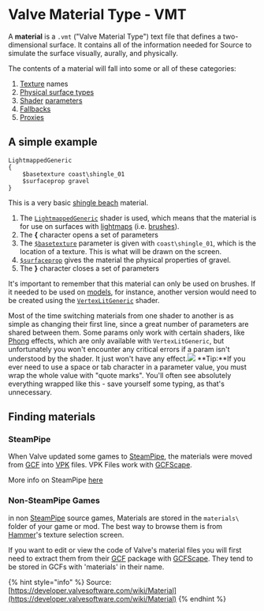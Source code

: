 # Valve Material Type - VMT

A **material** is a `.vmt` ("Valve Material Type") text file that defines a two-dimensional surface. It contains all of the information needed for Source to simulate the surface visually, aurally, and physically.

The contents of a material will fall into some or all of these categories:

1. [Texture](./) names
2. [Physical surface types](https://developer.valvesoftware.com/wiki/$surfaceprop)
3. [Shader](https://developer.valvesoftware.com/wiki/Shader) [parameters](https://developer.valvesoftware.com/wiki/Category:List\_of\_Shader\_Parameters)
4. [Fallbacks](https://developer.valvesoftware.com/wiki/Material\_optimization)
5. [Proxies](https://developer.valvesoftware.com/wiki/Material\_Proxy)

## A simple example

```
LightmappedGeneric
{
	$basetexture coast\shingle_01
	$surfaceprop gravel
}
```

This is a very basic [shingle beach](http://en.wikipedia.org/wiki/Shingle\_beach) material.

1. The [`LightmappedGeneric`](https://developer.valvesoftware.com/wiki/LightmappedGeneric) shader is used, which means that the material is for use on surfaces with [lightmaps](https://developer.valvesoftware.com/wiki/Lightmap) (i.e. [brushes](https://developer.valvesoftware.com/wiki/Brush)).
2. The **{** character opens a set of parameters
3. The [`$basetexture`](https://developer.valvesoftware.com/wiki/$basetexture) parameter is given with `coast\shingle_01`, which is the location of a texture. This is what will be drawn on the screen.
4. [`$surfaceprop`](https://developer.valvesoftware.com/wiki/$surfaceprop) gives the material the physical properties of gravel.
5. The **}** character closes a set of parameters

It's important to remember that this material can only be used on brushes. If it needed to be used on [models](https://developer.valvesoftware.com/wiki/Model), for instance, another version would need to be created using the [`VertexLitGeneric`](https://developer.valvesoftware.com/wiki/VertexLitGeneric) shader.

Most of the time switching materials from one shader to another is as simple as changing their first line, since a great number of parameters are shared between them. Some params only work with certain shaders, like [Phong](https://developer.valvesoftware.com/wiki/Phong) effects, which are only available with `VertexLitGeneric`, but unfortunately you won't encounter any critical errors if a param isn't understood by the shader. It just won't have any effect.![](https://developer.valvesoftware.com/w/images/4/45/Tip.png) **Tip:**If you ever need to use a space or tab character in a parameter value, you must wrap the whole value with "quote marks". You'll often see absolutely everything wrapped like this - save yourself some typing, as that's unnecessary.

## Finding materials

### SteamPipe

When Valve updated some games to [SteamPipe](https://developer.valvesoftware.com/wiki/SteamPipe), the materials were moved from [GCF](https://developer.valvesoftware.com/wiki/GCF) into [VPK](https://developer.valvesoftware.com/wiki/VPK) files. VPK Files work with [GCFScape](https://developer.valvesoftware.com/wiki/GCFScape).

More info on SteamPipe [here](https://support.steampowered.com/kb\_article.php?ref=7388-QPFN-2491)

### Non-SteamPipe Games

in non [SteamPipe](https://developer.valvesoftware.com/wiki/SteamPipe) source games, Materials are stored in the `materials\` folder of your game or mod. The best way to browse them is from [Hammer](https://developer.valvesoftware.com/wiki/Hammer)'s texture selection screen.

If you want to edit or view the code of Valve's material files you will first need to extract them from their [GCF](https://developer.valvesoftware.com/wiki/GCF) package with [GCFScape](https://developer.valvesoftware.com/wiki/GCFScape). They tend to be stored in GCFs with 'materials' in their name.

{% hint style="info" %}
Source: [https://developer.valvesoftware.com/wiki/Material](https://developer.valvesoftware.com/wiki/Material)
{% endhint %}
